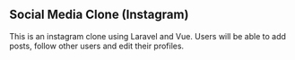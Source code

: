 
## Social Media Clone (Instagram)

This is an instagram clone using Laravel and Vue. Users will be able to add posts, follow other users and edit their profiles. 
